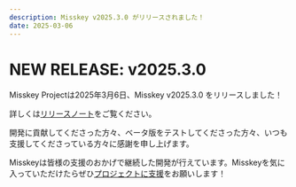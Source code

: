 ```yaml
---
description: Misskey v2025.3.0 がリリースされました！
date: 2025-03-06
---
```


# NEW RELEASE: v2025.3.0

Misskey Projectは2025年3月6日、Misskey v2025.3.0 をリリースしました！

詳しくは[リリースノート](/docs/releases/)をご覧ください。

開発に貢献してくださった方々、ベータ版をテストしてくださった方々、いつも支援してくださっている方々に感謝を申し上げます。

Misskeyは皆様の支援のおかげで継続した開発が行えています。Misskeyを気に入っていただけたらぜひ[プロジェクトに支援](/docs/donate/)をお願いします！
